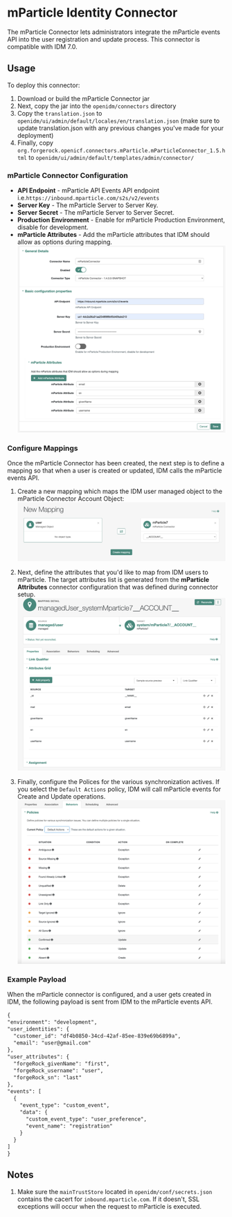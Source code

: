 <!--
 * The contents of this file are subject to the terms of the Common Development and
 * Distribution License (the License). You may not use this file except in compliance with the
 * License.
 *
 * You can obtain a copy of the License at legal/CDDLv1.0.txt. See the License for the
 * specific language governing permission and limitations under the License.
 *
 * When distributing Covered Software, include this CDDL Header Notice in each file and include
 * the License file at legal/CDDLv1.0.txt. If applicable, add the following below the CDDL
 * Header, with the fields enclosed by brackets [] replaced by your own identifying
 * information: "Portions copyright [year] [name of copyright owner]".
 *
 * Copyright 2019 ForgeRock AS.
-->
# mParticle Identity Connector

The mParticle Connector lets administrators integrate the mParticle events API into the user registration and
 update process. This connector is compatible with IDM 7.0. 
## Usage

To deploy this connector:
1. Download or build the mParticle Connector jar
2. Next, copy the jar into the `openidm/connectors` directory
3. Copy the `translation.json` to `openidm/ui/admin/default/locales/en/translation.json` (make sure to update
 translation.json with any previous changes you've made for your deployment)
4. Finally, copy `org.forgerock.openicf.connectors.mParticle.mParticleConnector_1.5.html` to `openidm/ui/admin/default/templates/admin/connector/`

### mParticle Connector Configuration

* **API Endpoint** - mParticle API Events API endpoint i.e.`https://inbound.mparticle.com/s2s/v2/events`
* **Server Key** - The mParticle Server to Server Key.
* **Server Secret** - The mParticle Server to Server Secret.
* **Production Environment** - Enable for mParticle Production Environment, disable for development.
* **mParticle Attributes** - Add the mParticle attributes that IDM should allow as options during mapping.
 ![mParticle_Configuration](./images/mParticle_Configuration.png)
 
 
 
 ### Configure Mappings
 
 Once the mParticle Connector has been created, the next step is to define a mapping so that when a user is created
  or updated, IDM calls the mParticle events API.
  1. Create a new mapping which maps the IDM user managed object to the mParticle Connector Account Object: 
  ![create_mapping](./images/create_mapping.png)
  
  2. Next, define the attributes that you'd like to map from IDM users to mParticle. The target attributes list is
   generated from the **mParticle Attributes** connector configuration that was defined during connector setup.
   ![define_mapping](./images/define_mapping.png)
  3. Finally, configure the Polices for the various synchronization actives. If you select the `Default Actions`
  policy, IDM will call mParticle events for Create and Update operations.
  ![define_policy](./images/define_policy.png)
  
 ### Example Payload
 When the mParticle connector is configured, and a user gets created in IDM, the following payload is sent from IDM to
 the mParticle events API.
  

  ```
{
  "environment": "development",
  "user_identities": {
    "customer_id": "df4b0850-34cd-42af-85ee-839e69b6899a",
    "email": "user@gmail.com"
  },
  "user_attributes": {
    "forgeRock_givenName": "first",
    "forgeRock_username": "user",
    "forgeRock_sn": "last"
  },
  "events": [
    {
      "event_type": "custom_event",
      "data": {
        "custom_event_type": "user_preference",
        "event_name": "registration"
      }
    }
  ]
}
```

 ## Notes
 1. Make sure the `mainTrustStore` located in `openidm/conf/secrets.json` contains the cacert for `inbound.mparticle.com`.
  If it doesn't, SSL exceptions will occur when the request to mParticle is executed.